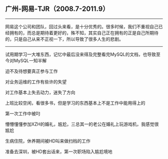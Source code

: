 ## 广州-网易-TJR（2008.7-2011.9）

---

网易这个公司和团队，回过头来看，是十分优秀的。很多时候，我们不重视自己已经拥有的，而总是期待着更好的，殊不知，其实自己正在拥有的正是自己所期待的，只是自己从来不正视一下，所以导致了很多人生的悲剧。

---

试用期学习一大堆东西，记忆中最后没来得及完整看完MySQL的文档，也导致至今对MySQL一知半解

迫不及待想要真正参与工作

对业务运维的工作有些许的失望

对工作基本上失去动力，迷失了方向

上班比较空闲，看很多书，但是学习的东西基本上不是工作中能用得上的

第一次工作中被叼

懵懵懂懂参加XZH的婚礼，尴尬，三总其一的老公在婚礼上玩游戏机，我感觉很尴尬

生病住院，休养期间被HD叫来做扫档的工作

准备去深圳，被HD套出话来，第一次职场陷入尴尬境地

